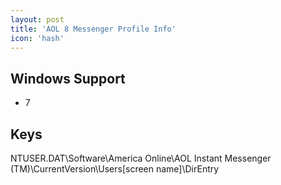 ```yaml
---
layout: post
title: 'AOL 8 Messenger Profile Info'
icon: 'hash'
---
```


## Windows Support

- 7



## Keys

NTUSER.DAT\Software\America Online\AOL Instant Messenger (TM)\CurrentVersion\Users\[screen name]\DirEntry


